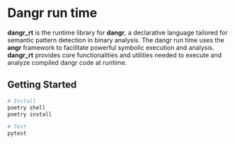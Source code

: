 # Dangr run time

**dangr_rt** is the runtime library for **dangr**, a declarative language tailored for semantic pattern detection in binary analysis. The dangr run time uses the **angr** framework to facilitate powerful symbolic execution and analysis. **dangr_rt** provides core functionalities and utilities needed to execute and analyze compiled dangr code at runtime.

## Getting Started

```bash
# Install
poetry shell
poetry install

# Test
pytest
```
